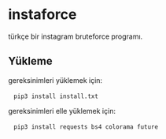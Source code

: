 # instaforce
türkçe bir instagram bruteforce programı.


## Yükleme

gereksinimleri yüklemek için:

` ` `
pip3 install install.txt
` ` `

gereksinimleri elle yüklemek için:

` ` `
pip3 install requests bs4 colorama future
` ` `
